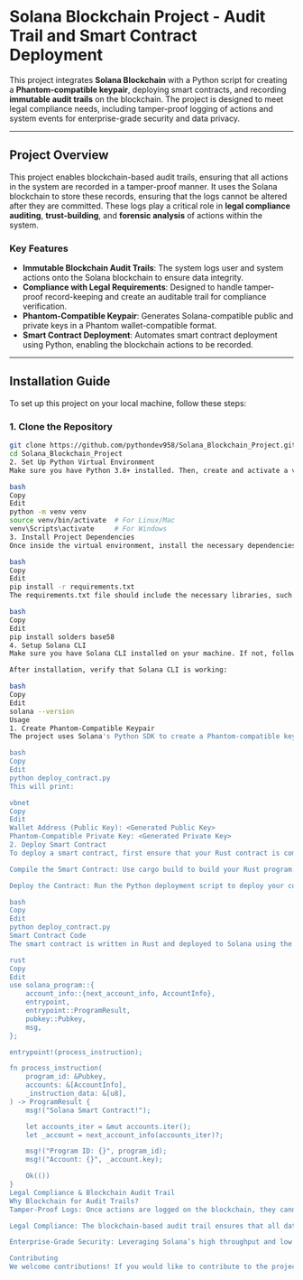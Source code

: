 # **Solana Blockchain Project - Audit Trail and Smart Contract Deployment**

This project integrates **Solana Blockchain** with a Python script for creating a **Phantom-compatible keypair**, deploying smart contracts, and recording **immutable audit trails** on the blockchain. The project is designed to meet legal compliance needs, including tamper-proof logging of actions and system events for enterprise-grade security and data privacy.

---

## **Project Overview**

This project enables blockchain-based audit trails, ensuring that all actions in the system are recorded in a tamper-proof manner. It uses the Solana blockchain to store these records, ensuring that the logs cannot be altered after they are committed. These logs play a critical role in **legal compliance auditing**, **trust-building**, and **forensic analysis** of actions within the system.

### **Key Features**

- **Immutable Blockchain Audit Trails**: The system logs user and system actions onto the Solana blockchain to ensure data integrity.
- **Compliance with Legal Requirements**: Designed to handle tamper-proof record-keeping and create an auditable trail for compliance verification.
- **Phantom-Compatible Keypair**: Generates Solana-compatible public and private keys in a Phantom wallet-compatible format.
- **Smart Contract Deployment**: Automates smart contract deployment using Python, enabling the blockchain actions to be recorded.

---

## **Installation Guide**

To set up this project on your local machine, follow these steps:

### **1. Clone the Repository**

```bash
git clone https://github.com/pythondev958/Solana_Blockchain_Project.git
cd Solana_Blockchain_Project
2. Set Up Python Virtual Environment
Make sure you have Python 3.8+ installed. Then, create and activate a virtual environment:

bash
Copy
Edit
python -m venv venv
source venv/bin/activate  # For Linux/Mac
venv\Scripts\activate     # For Windows
3. Install Project Dependencies
Once inside the virtual environment, install the necessary dependencies:

bash
Copy
Edit
pip install -r requirements.txt
The requirements.txt file should include the necessary libraries, such as solders for Solana interaction and other dependencies. If it doesn’t exist, you can manually install:

bash
Copy
Edit
pip install solders base58
4. Setup Solana CLI
Make sure you have Solana CLI installed on your machine. If not, follow the official installation guide.

After installation, verify that Solana CLI is working:

bash
Copy
Edit
solana --version
Usage
1. Create Phantom-Compatible Keypair
The project uses Solana's Python SDK to create a Phantom-compatible keypair. The script generates a wallet that can be used in Phantom, which can be accessed using the generated public and private keys.

bash
Copy
Edit
python deploy_contract.py
This will print:

vbnet
Copy
Edit
Wallet Address (Public Key): <Generated Public Key>
Phantom-Compatible Private Key: <Generated Private Key>
2. Deploy Smart Contract
To deploy a smart contract, first ensure that your Rust contract is compiled and ready. Then, use the Python script to deploy the contract to the Solana blockchain:

Compile the Smart Contract: Use cargo build to build your Rust program.

Deploy the Contract: Run the Python deployment script to deploy your contract:

bash
Copy
Edit
python deploy_contract.py
Smart Contract Code
The smart contract is written in Rust and deployed to Solana using the Solana Program Library (SPL). Below is a simple contract that logs information:

rust
Copy
Edit
use solana_program::{
    account_info::{next_account_info, AccountInfo},
    entrypoint,
    entrypoint::ProgramResult,
    pubkey::Pubkey,
    msg,
};

entrypoint!(process_instruction);

fn process_instruction(
    program_id: &Pubkey,
    accounts: &[AccountInfo],
    _instruction_data: &[u8],
) -> ProgramResult {
    msg!("Solana Smart Contract!");

    let accounts_iter = &mut accounts.iter();
    let _account = next_account_info(accounts_iter)?; 

    msg!("Program ID: {}", program_id);
    msg!("Account: {}", _account.key);

    Ok(())
}
Legal Compliance & Blockchain Audit Trail
Why Blockchain for Audit Trails?
Tamper-Proof Logs: Once actions are logged on the blockchain, they cannot be altered, providing a secure record of actions for legal auditing purposes.

Legal Compliance: The blockchain-based audit trail ensures that all data is compliant with legal standards and can be used in court for forensic analysis.

Enterprise-Grade Security: Leveraging Solana’s high throughput and low transaction costs, we can ensure secure, fast, and cost-effective record-keeping.

Contributing
We welcome contributions! If you would like to contribute to the project, please fork the repository and create a pull request with your changes.
